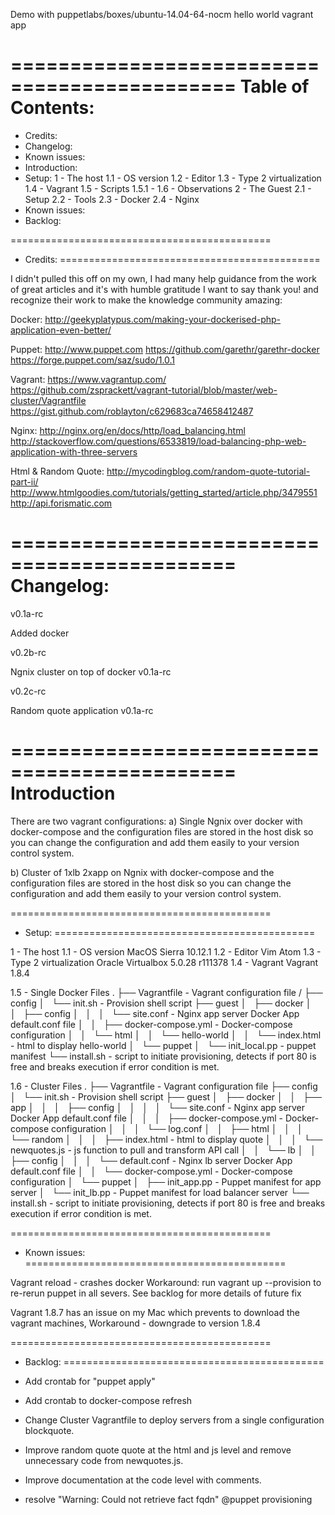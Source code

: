 Demo with puppetlabs/boxes/ubuntu-14.04-64-nocm hello world vagrant app

=============================================
Table of Contents:
=============================================

- Credits:
- Changelog:
- Known issues:
- Introduction:
- Setup:
1 - The host
  1.1 - OS version
  1.2 - Editor
  1.3 - Type 2 virtualization
  1.4 - Vagrant
  1.5 - Scripts
  1.5.1 -
  1.6 - Observations
2 - The Guest
  2.1 - Setup
  2.2 - Tools
  2.3 - Docker
  2.4 - Nginx
- Known issues:
- Backlog:

=============================================
- Credits:
=============================================

I didn't pulled this off on my own, I had many help guidance
from the work of great articles and it's with humble gratitude
I want to say thank you! and recognize their work to make the
knowledge community amazing:

Docker:
http://geekyplatypus.com/making-your-dockerised-php-application-even-better/

Puppet:
http://www.puppet.com
https://github.com/garethr/garethr-docker
https://forge.puppet.com/saz/sudo/1.0.1

Vagrant:
https://www.vagrantup.com/
https://github.com/zsprackett/vagrant-tutorial/blob/master/web-cluster/Vagrantfile
https://gist.github.com/roblayton/c629683ca74658412487

Nginx:
http://nginx.org/en/docs/http/load_balancing.html
http://stackoverflow.com/questions/6533819/load-balancing-php-web-application-with-three-servers

Html & Random Quote:
http://mycodingblog.com/random-quote-tutorial-part-ii/
http://www.htmlgoodies.com/tutorials/getting_started/article.php/3479551
http://api.forismatic.com

=============================================
Changelog:
=============================================
v0.1a-rc

Added docker

v0.2b-rc

Ngnix cluster on top of docker v0.1a-rc

v0.2c-rc

Random quote application v0.1a-rc

=============================================
Introduction
=============================================

There are two vagrant configurations:
a) Single Ngnix over docker with docker-compose and the configuration files
are stored in the host disk so you can change the configuration and add them
easily to your version control system.

b) Cluster of 1xlb 2xapp on Ngnix with docker-compose and the configuration files
are stored in the host disk so you can change the configuration and add them
easily to your version control system.

=============================================
- Setup:
=============================================

1 - The host
  1.1 - OS version
    MacOS Sierra 10.12.1
  1.2 - Editor
    Vim
    Atom
  1.3 - Type 2 virtualization
    Oracle Virtualbox 5.0.28 r111378
  1.4 - Vagrant
    Vagrant 1.8.4

  1.5 - Single Docker Files
  .
  ├── Vagrantfile - Vagrant configuration file /
  ├── config
  │   └── init.sh - Provision shell script
  ├── guest
  │   ├── docker
  │   │   ├── config
  │   │   │   └── site.conf - Nginx app server Docker App default.conf file
  │   │   ├── docker-compose.yml - Docker-compose configuration
  │   │   └── html
  │   │       └── hello-world
  │   │           └── index.html - html to display hello-world
  │   └── puppet
  │       └── init_local.pp - puppet manifest
  └── install.sh - script to initiate provisioning, detects if port 80 is free and
                  breaks execution if error condition is met.

  1.6 - Cluster Files
.
├── Vagrantfile  - Vagrant configuration file
├── config
│   └── init.sh - Provision shell script
├── guest
│   ├── docker
│   │   ├── app
│   │   │   ├── config
│   │   │   │   └── site.conf - Nginx app server Docker App default.conf file
│   │   │   ├── docker-compose.yml - Docker-compose configuration
│   │   │   └── log.conf
│   │   ├── html
│   │   │   └── random
│   │   │       ├── index.html - html to display quote
│   │   │       └── newquotes.js - js function to pull and transform API call
│   │   └── lb
│   │       ├── config
│   │       │   └── default.conf - Nginx lb server Docker App default.conf file
│   │       └── docker-compose.yml - Docker-compose configuration
│   └── puppet
│       ├── init_app.pp - Puppet manifest for app server
│       └── init_lb.pp - Puppet manifest for load balancer server
└── install.sh - script to initiate provisioning, detects if port 80 is free and
                breaks execution if error condition is met.


=============================================
- Known issues:
=============================================

Vagrant reload - crashes docker 
Workaround: run vagrant up --provision to re-rerun puppet in all severs. See backlog for more details of future fix

Vagrant 1.8.7 has an issue on my Mac which prevents to download the vagrant machines,
Workaround - downgrade to version 1.8.4

=============================================
- Backlog:
=============================================

- Add crontab for "puppet apply"

- Add crontab to docker-compose refresh

- Change Cluster Vagrantfile to deploy servers from a single configuration blockquote.

- Improve random quote quote at the html and js level and remove unnecessary code
from newquotes.js.

- Improve documentation at the code level with comments.

- resolve "Warning: Could not retrieve fact fqdn" @puppet provisioning
